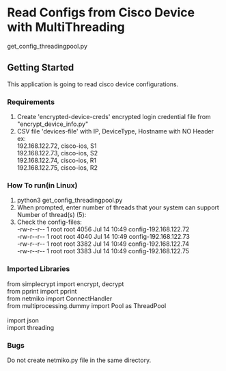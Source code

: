 # Read Configs from Cisco Device with MultiThreading
get_config_threadingpool.py

## Getting Started
This application is going to read cisco device configurations.

### Requirements
1. Create 'encrypted-device-creds' encrypted login credential file from "encrypt_device_info.py"<br/>
2. CSV file 'devices-file' with IP, DeviceType, Hostname with NO Header<br/>
   ex:</br>
   192.168.122.72, cisco-ios, S1<br/>
   192.168.122.73, cisco-ios, S2<br/>
   192.168.122.74, cisco-ios, R1<br/>
   192.168.122.75, cisco-ios, R2<br/>

### How To run(in Linux)
1. python3 get_config_threadingpool.py<br/>
2. When prompted, enter number of threads that your system can support<br/>
   Number of thread(s) (5):<br/>
3. Check the config-files:<br/>
-rw-r--r-- 1 root root 4056 Jul 14 10:49 config-192.168.122.72<br/>
-rw-r--r-- 1 root root 4040 Jul 14 10:49 config-192.168.122.73<br/>
-rw-r--r-- 1 root root 3382 Jul 14 10:49 config-192.168.122.74<br/>
-rw-r--r-- 1 root root 3383 Jul 14 10:49 config-192.168.122.75<br/>


### Imported Libraries
from simplecrypt import encrypt, decrypt<br/>
from pprint import pprint<br/>
from netmiko import ConnectHandler<br/>
from multiprocessing.dummy import Pool as ThreadPool<br/>
<br/>
import json<br/>
import threading<br/>

### Bugs
Do not create netmiko.py file in the same directory.<br/>

